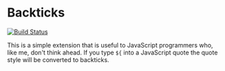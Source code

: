 # Backticks
[![Build Status](https://travis-ci.org/FractalBrew/vscode-backticks.svg?branch=master)](https://travis-ci.org/FractalBrew/vscode-backticks)

This is a simple extension that is useful to JavaScript programmers who, like
me, don't think ahead. If you type `${` into a JavaScript quote the quote style
will be converted to backticks.
